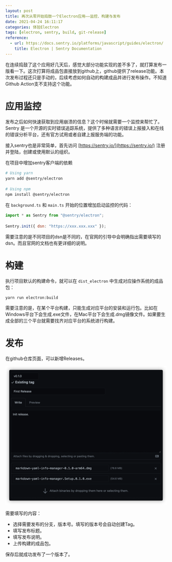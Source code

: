 ```yaml
---
layout: post
title: 再次从零开始捣鼓一个Electron应用——监控、构建与发布
date: 2021-04-24 16:11:17
categories: 体验Electron
tags: [electron, sentry, build, git-release]
reference:
  - url: https://docs.sentry.io/platforms/javascript/guides/electron/
    title: Electron | Sentry Documentation
---
```


在连续捣鼓了这个应用好几天后，感觉大部分功能实现的差不多了，就打算发布一版看一下。这次打算将成品包直接放到github上，github提供了release功能。本次发布过程还只是手动的，后续考虑如何自动的构建成品并进行发布操作。不知道Github Action支不支持这个功能。

<!-- more -->

# 应用监控

发布之后如何快速获取到应用崩溃的信息？这个时候就需要一个监控来帮忙了。Sentry 是一个开源的实时错误追踪系统，提供了多种语言的错误上报接入和在线的错误分析平台，还有官方试用或者自建上报服务端的功能。

接入sentry也是非常简单，首先访问 [https://sentry.io/](https://sentry.io/) 注册并登陆，创建或使用默认的组织。

在项目中增加sentry客户端的依赖

```bash
# Using yarn
yarn add @sentry/electron

# Using npm
npm install @sentry/electron
```

在 `background.ts` 和 `main.ts` 开始的位置增加启动监控的代码：

```javascript
import * as Sentry from "@sentry/electron";

Sentry.init({ dsn: "https://xxx.xxx.xxx" });
```

需要注意的是不同项目的dsn是不同的，在官网的引导中会明确指出需要填写的dsn。而且官网的文档也有更详细的说明。

# 构建

执行项目默认的构建命令，就可以在 `dist_electron` 中生成对应操作系统的成品包：

```shell
yarn run electron:build
```

需要注意的是，在某个平台构建，只能生成对应平台的安装和运行包。比如在Windows平台下会生成.exe文件，在Mac平台下会生成.dmg镜像文件。如果要生成全部的三个平台就需要找齐对应平台的系统进行构建。

# 发布

在github仓库页面，可以新增Releases。

![Github-Releases](./github-release.png)

需要填写的内容：

+ 选择需要发布的分支，版本号。填写的版本号会自动创建Tag。
+ 填写发布标题。
+ 填写发布说明。
+ 上传构建的成品包。

保存后就成功发布了一个版本了。
